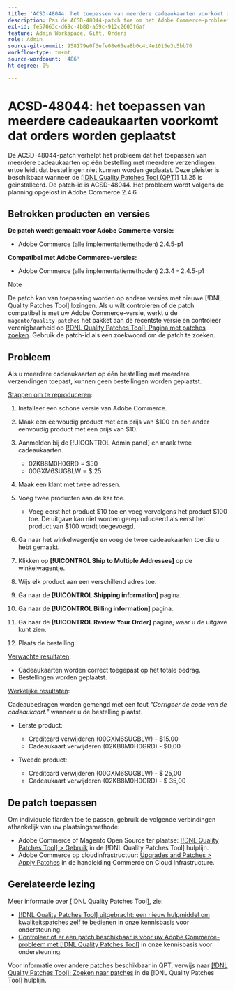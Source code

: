 ```yaml
---
title: 'ACSD-48044: het toepassen van meerdere cadeaukaarten voorkomt dat orders worden geplaatst'
description: Pas de ACSD-48044-patch toe om het Adobe Commerce-probleem op te lossen, waarbij het toepassen van meerdere cadeaukaarten op één bestelling met meerdere verzendingen ertoe leidt dat bestellingen niet kunnen worden geplaatst.
exl-id: fe57063c-d69c-4b80-a59c-912c2603f6af
feature: Admin Workspace, Gift, Orders
role: Admin
source-git-commit: 958179e0f3efe08e65ea8b0c4c4e1015e3c5bb76
workflow-type: tm+mt
source-wordcount: '486'
ht-degree: 0%

---
```


# ACSD-48044: het toepassen van meerdere cadeaukaarten voorkomt dat orders worden geplaatst

De ACSD-48044-patch verhelpt het probleem dat het toepassen van meerdere cadeaukaarten op één bestelling met meerdere verzendingen ertoe leidt dat bestellingen niet kunnen worden geplaatst. Deze pleister is beschikbaar wanneer de [[!DNL Quality Patches Tool (QPT)]](/help/announcements/adobe-commerce-announcements/magento-quality-patches-released-new-tool-to-self-serve-quality-patches.md) 1.1.25 is geïnstalleerd. De patch-id is ACSD-48044. Het probleem wordt volgens de planning opgelost in Adobe Commerce 2.4.6.

## Betrokken producten en versies

**De patch wordt gemaakt voor Adobe Commerce-versie:**

* Adobe Commerce (alle implementatiemethoden) 2.4.5-p1

**Compatibel met Adobe Commerce-versies:**

* Adobe Commerce (alle implementatiemethoden) 2.3.4 - 2.4.5-p1

>[!NOTE]
>
>De patch kan van toepassing worden op andere versies met nieuwe [!DNL Quality Patches Tool] lozingen. Als u wilt controleren of de patch compatibel is met uw Adobe Commerce-versie, werkt u de `magento/quality-patches` het pakket aan de recentste versie en controleer verenigbaarheid op [[!DNL Quality Patches Tool]: Pagina met patches zoeken](https://experienceleague.adobe.com/tools/commerce-quality-patches/index.html). Gebruik de patch-id als een zoekwoord om de patch te zoeken.

## Probleem

Als u meerdere cadeaukaarten op één bestelling met meerdere verzendingen toepast, kunnen geen bestellingen worden geplaatst.

<u>Stappen om te reproduceren</u>:

1. Installeer een schone versie van Adobe Commerce.
1. Maak een eenvoudig product met een prijs van $100 en een ander eenvoudig product met een prijs van $10.
1. Aanmelden bij de [!UICONTROL Admin panel] en maak twee cadeaukaarten.

   * 02KB8M0H0GRD = $50
   * 00GXM6SUGBLW = $ 25

1. Maak een klant met twee adressen.
1. Voeg twee producten aan de kar toe.

   * Voeg eerst het product $10 toe en voeg vervolgens het product $100 toe. De uitgave kan niet worden gereproduceerd als eerst het product van $100 wordt toegevoegd.

1. Ga naar het winkelwagentje en voeg de twee cadeaukaarten toe die u hebt gemaakt.
1. Klikken op **[!UICONTROL Ship to Multiple Addresses]** op de winkelwagentje.
1. Wijs elk product aan een verschillend adres toe.
1. Ga naar de **[!UICONTROL Shipping information]** pagina.
1. Ga naar de **[!UICONTROL Billing information]** pagina.
1. Ga naar de **[!UICONTROL Review Your Order]** pagina, waar u de uitgave kunt zien.
1. Plaats de bestelling.

<u>Verwachte resultaten</u>:

* Cadeaukaarten worden correct toegepast op het totale bedrag.
* Bestellingen worden geplaatst.

<u>Werkelijke resultaten</u>:

Cadeaubedragen worden gemengd met een fout *&quot;Corrigeer de code van de cadeaukaart.&quot;* wanneer u de bestelling plaatst.

* Eerste product:

   * Creditcard verwijderen (00GXM6SUGBLW) - $15.00
   * Cadeaukaart verwijderen (02KB8M0H0GRD) - $0,00

* Tweede product:

   * Creditcard verwijderen (00GXM6SUGBLW) - $ 25,00
   * Cadeaukaart verwijderen (02KB8M0H0GRD) - $ 35,00

## De patch toepassen

Om individuele flarden toe te passen, gebruik de volgende verbindingen afhankelijk van uw plaatsingsmethode:

* Adobe Commerce of Magento Open Source ter plaatse: [[!DNL Quality Patches Tool] > Gebruik](https://experienceleague.adobe.com/docs/commerce-operations/tools/quality-patches-tool/usage.html) in de [!DNL Quality Patches Tool] hulplijn.
* Adobe Commerce op cloudinfrastructuur: [Upgrades and Patches > Apply Patches](https://experienceleague.adobe.com/docs/commerce-cloud-service/user-guide/develop/upgrade/apply-patches.html) in de handleiding Commerce on Cloud Infrastructure.

## Gerelateerde lezing

Meer informatie over [!DNL Quality Patches Tool], zie:

* [[!DNL Quality Patches Tool] uitgebracht: een nieuw hulpmiddel om kwaliteitspatches zelf te bedienen](/help/announcements/adobe-commerce-announcements/magento-quality-patches-released-new-tool-to-self-serve-quality-patches.md) in onze kennisbasis voor ondersteuning.
* [Controleer of er een patch beschikbaar is voor uw Adobe Commerce-probleem met [!DNL Quality Patches Tool]](/help/support-tools/patches-available-in-qpt-tool/check-patch-for-magento-issue-with-magento-quality-patches.md) in onze kennisbasis voor ondersteuning.

Voor informatie over andere patches beschikbaar in QPT, verwijs naar [[!DNL Quality Patches Tool]: Zoeken naar patches](https://experienceleague.adobe.com/tools/commerce-quality-patches/index.html) in de [!DNL Quality Patches Tool] hulplijn.
